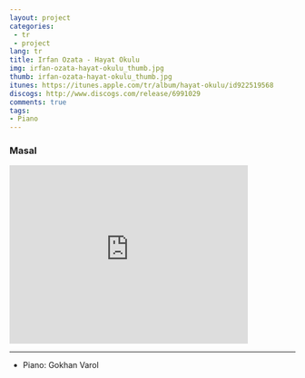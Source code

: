 ```yaml
---
layout: project
categories:
 - tr
 - project
lang: tr
title: Irfan Ozata - Hayat Okulu
img: irfan-ozata-hayat-okulu_thumb.jpg
thumb: irfan-ozata-hayat-okulu_thumb.jpg
itunes: https://itunes.apple.com/tr/album/hayat-okulu/id922519568
discogs: http://www.discogs.com/release/6991029
comments: true
tags: 
- Piano
---
```


### Masal 

<div class="embed-responsive embed-responsive-16by9">
  <iframe width="420" height="315" src="https://www.youtube.com/embed/STZWa6X8Y8A" frameborder="0" allowfullscreen></iframe>
</div>

---   
- Piano: Gokhan Varol

  


